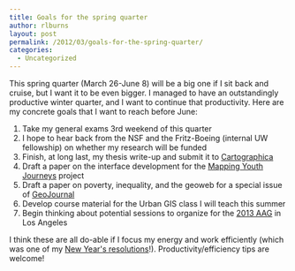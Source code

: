 ```yaml
---
title: Goals for the spring quarter
author: rlburns
layout: post
permalink: /2012/03/goals-for-the-spring-quarter/
categories:
  - Uncategorized
---
```

This spring quarter (March 26-June 8) will be a big one if I sit back and cruise, but I want it to be even bigger. I managed to have an outstandingly productive winter quarter, and I want to continue that productivity. Here are my concrete goals that I want to reach before June:

1.  Take my general exams 3rd weekend of this quarter
2.  I hope to hear back from the NSF and the Fritz-Boeing (internal UW fellowship) on whether my research will be funded
3.  Finish, at long last, my thesis write-up and submit it to [Cartographica](http://www.utpjournals.com/Cartographica.html)
4.  Draft a paper on the interface development for the [Mapping Youth Journeys](http://depts.washington.edu/mapyouth/) project
5.  Draft a paper on poverty, inequality, and the geoweb for a special issue of [GeoJournal](http://www.springer.com/social+sciences/population+studies/journal/10708)
6.  Develop course material for the Urban GIS class I will teach this summer
7.  Begin thinking about potential sessions to organize for the [2013 AAG](http://www.aag.org/cs/annualmeeting) in Los Angeles

I think these are all do-able if I focus my energy and work efficiently (which was one of my [New Year's resolutions](http://burnsr77.github.io/2012/01/new-years-resolutions/)!). Productivity/efficiency tips are welcome!
